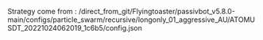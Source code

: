 Strategy come from : /direct_from_git/Flyingtoaster/passivbot_v5.8.0-main/configs/particle_swarm/recursive/longonly_01_aggressive_AU/ATOMUSDT_20221024062019_1c6b5/config.json